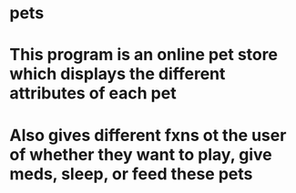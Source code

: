 # pets
# This program is an online pet store which displays the different attributes of each pet
# Also gives different fxns ot the user of whether they want to play, give meds, sleep, or feed these pets
